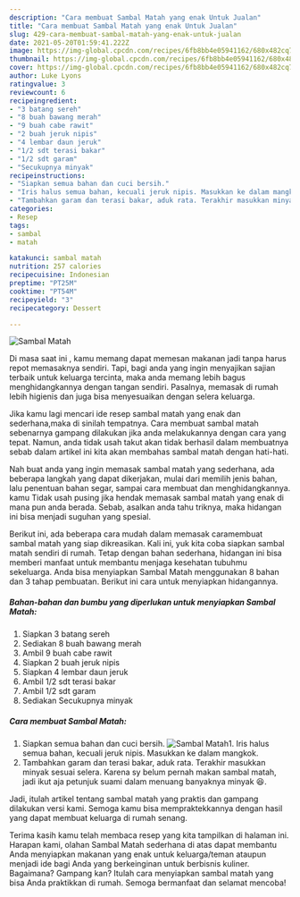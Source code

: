 ```yaml
---
description: "Cara membuat Sambal Matah yang enak Untuk Jualan"
title: "Cara membuat Sambal Matah yang enak Untuk Jualan"
slug: 429-cara-membuat-sambal-matah-yang-enak-untuk-jualan
date: 2021-05-20T01:59:41.222Z
image: https://img-global.cpcdn.com/recipes/6fb8bb4e05941162/680x482cq70/sambal-matah-foto-resep-utama.jpg
thumbnail: https://img-global.cpcdn.com/recipes/6fb8bb4e05941162/680x482cq70/sambal-matah-foto-resep-utama.jpg
cover: https://img-global.cpcdn.com/recipes/6fb8bb4e05941162/680x482cq70/sambal-matah-foto-resep-utama.jpg
author: Luke Lyons
ratingvalue: 3
reviewcount: 6
recipeingredient:
- "3 batang sereh"
- "8 buah bawang merah"
- "9 buah cabe rawit"
- "2 buah jeruk nipis"
- "4 lembar daun jeruk"
- "1/2 sdt terasi bakar"
- "1/2 sdt garam"
- "Secukupnya minyak"
recipeinstructions:
- "Siapkan semua bahan dan cuci bersih."
- "Iris halus semua bahan, kecuali jeruk nipis. Masukkan ke dalam mangkok."
- "Tambahkan garam dan terasi bakar, aduk rata. Terakhir masukkan minyak sesuai selera. Karena sy belum pernah makan sambal matah, jadi ikut aja petunjuk suami dalam menuang banyaknya minyak 😆."
categories:
- Resep
tags:
- sambal
- matah

katakunci: sambal matah 
nutrition: 257 calories
recipecuisine: Indonesian
preptime: "PT25M"
cooktime: "PT54M"
recipeyield: "3"
recipecategory: Dessert

---
```



![Sambal Matah](https://img-global.cpcdn.com/recipes/6fb8bb4e05941162/680x482cq70/sambal-matah-foto-resep-utama.jpg)

Di masa  saat ini , kamu memang dapat memesan makanan jadi tanpa harus repot memasaknya sendiri. Tapi, bagi anda yang ingin menyajikan sajian terbaik untuk keluarga tercinta, maka anda memang lebih bagus menghidangkannya dengan tangan sendiri. Pasalnya, memasak di rumah lebih higienis dan juga bisa menyesuaikan dengan selera keluarga.

Jika kamu lagi mencari ide resep sambal matah yang enak dan sederhana,maka di sinilah tempatnya. Cara membuat sambal matah  sebenarnya gampang dilakukan jika anda melakukannya dengan cara yang tepat. Namun, anda tidak usah takut akan tidak berhasil dalam membuatnya 
sebab dalam artikel ini kita akan membahas sambal matah dengan hati-hati.  



Nah buat anda yang ingin memasak sambal matah yang sederhana, ada beberapa langkah yang dapat dikerjakan, mulai dari memilih jenis bahan, lalu penentuan bahan segar, sampai cara membuat dan menghidangkannya. kamu Tidak usah pusing jika hendak memasak sambal matah yang enak di mana pun anda berada. Sebab, asalkan anda  tahu triknya, maka hidangan ini bisa menjadi suguhan yang spesial.

Berikut ini, ada beberapa cara mudah dalam memasak caramembuat sambal matah yang siap dikreasikan. Kali ini, yuk kita coba siapkan sambal matah sendiri di rumah. Tetap dengan bahan sederhana, hidangan ini bisa memberi manfaat untuk membantu menjaga kesehatan tubuhmu sekeluarga. Anda bisa menyiapkan Sambal Matah menggunakan 8 bahan dan 3 tahap pembuatan. Berikut ini cara untuk menyiapkan hidangannya.

<!--inarticleads1-->

##### Bahan-bahan dan bumbu yang diperlukan untuk menyiapkan Sambal Matah:

1. Siapkan 3 batang sereh
1. Sediakan 8 buah bawang merah
1. Ambil 9 buah cabe rawit
1. Siapkan 2 buah jeruk nipis
1. Siapkan 4 lembar daun jeruk
1. Ambil 1/2 sdt terasi bakar
1. Ambil 1/2 sdt garam
1. Sediakan Secukupnya minyak




<!--inarticleads2-->

##### Cara membuat Sambal Matah:

1. Siapkan semua bahan dan cuci bersih.
<img src="https://img-global.cpcdn.com/steps/5ed8bfe55959efb9/160x128cq70/sambal-matah-langkah-memasak-1-foto.jpg" alt="Sambal Matah">1. Iris halus semua bahan, kecuali jeruk nipis. Masukkan ke dalam mangkok.
1. Tambahkan garam dan terasi bakar, aduk rata. Terakhir masukkan minyak sesuai selera. Karena sy belum pernah makan sambal matah, jadi ikut aja petunjuk suami dalam menuang banyaknya minyak 😆.




Jadi, itulah artikel tentang  sambal matah  yang praktis dan gampang dilakukan versi kami. Semoga kamu bisa mempraktekkannya dengan hasil yang dapat membuat keluarga di rumah senang. 

Terima kasih kamu telah membaca resep yang kita tampilkan di halaman ini. Harapan kami, olahan  Sambal Matah sederhana di atas dapat membantu Anda menyiapkan makanan yang enak untuk keluarga/teman ataupun menjadi ide bagi Anda yang berkeinginan untuk berbisnis kuliner. Bagaimana? Gampang kan? Itulah cara menyiapkan sambal matah yang bisa Anda praktikkan di rumah. Semoga bermanfaat dan selamat mencoba!

